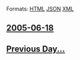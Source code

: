 
Formats: [HTML](2005/06/18/index.html)  [JSON](2005/06/18/index.json)  [XML](2005/06/18/index.xml)  

## [2005-06-18](/news/2005/06/18/index.md)

## [Previous Day...](/news/2005/06/17/index.md)

